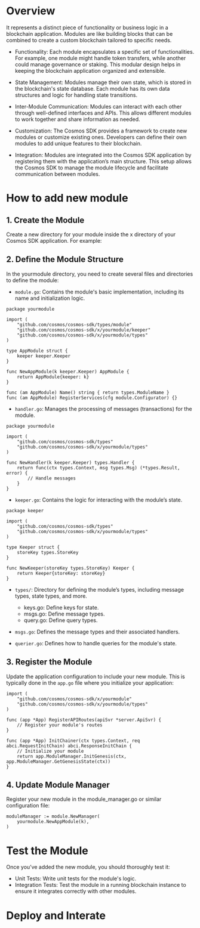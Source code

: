 # Overview

It represents a distinct piece of functionality or business logic in a blockchain application.
Modules are like building blocks that can be combined to create a custom blockchain tailored to specific needs.

- Functionality: Each module encapsulates a specific set of functionalities.
  For example, one module might handle token transfers, while another could manage governance or staking. This modular design helps in keeping the blockchain application organized and extensible.

- State Management: Modules manage their own state, which is stored in the blockchain's state database. Each module has its own data structures and logic for handling state transitions.

- Inter-Module Communication: Modules can interact with each other through well-defined interfaces and APIs. This allows different modules to work together and share information as needed.

- Customization: The Cosmos SDK provides a framework to create new modules or customize existing ones. Developers can define their own modules to add unique features to their blockchain.

- Integration: Modules are integrated into the Cosmos SDK application by registering them with the application’s main structure. This setup allows the Cosmos SDK to manage the module lifecycle and facilitate communication between modules.

# How to add new module

## 1. Create the Module

Create a new directory for your module inside the x directory of your Cosmos SDK application. For example:

## 2. Define the Module Structure

In the yourmodule directory, you need to create several files and directories to define the module:

- `module.go`: Contains the module's basic implementation, including its name and initialization logic.

```
package yourmodule

import (
    "github.com/cosmos/cosmos-sdk/types/module"
    "github.com/cosmos/cosmos-sdk/x/yourmodule/keeper"
    "github.com/cosmos/cosmos-sdk/x/yourmodule/types"
)

type AppModule struct {
    keeper keeper.Keeper
}

func NewAppModule(k keeper.Keeper) AppModule {
    return AppModule{keeper: k}
}

func (am AppModule) Name() string { return types.ModuleName }
func (am AppModule) RegisterServices(cfg module.Configurator) {}
```

- `handler.go`: Manages the processing of messages (transactions) for the module.

```
package yourmodule

import (
    "github.com/cosmos/cosmos-sdk/types"
    "github.com/cosmos/cosmos-sdk/x/yourmodule/types"
)

func NewHandler(k keeper.Keeper) types.Handler {
    return func(ctx types.Context, msg types.Msg) (*types.Result, error) {
        // Handle messages
    }
}

```

- `keeper.go`: Contains the logic for interacting with the module’s state.

```
package keeper

import (
    "github.com/cosmos/cosmos-sdk/types"
    "github.com/cosmos/cosmos-sdk/x/yourmodule/types"
)

type Keeper struct {
    storeKey types.StoreKey
}

func NewKeeper(storeKey types.StoreKey) Keeper {
    return Keeper{storeKey: storeKey}
}

```

- `types/`: Directory for defining the module’s types, including message types, state types, and more.

  - keys.go: Define keys for state.
  - msgs.go: Define message types.
  - query.go: Define query types.

- `msgs.go`: Defines the message types and their associated handlers.

- `querier.go`: Defines how to handle queries for the module's state.

## 3. Register the Module

Update the application configuration to include your new module. This is typically done in the `app.go` file where you initialize your application:

```
import (
    "github.com/cosmos/cosmos-sdk/x/yourmodule"
    "github.com/cosmos/cosmos-sdk/x/yourmodule/types"
)

func (app *App) RegisterAPIRoutes(apiSvr *server.ApiSvr) {
    // Register your module's routes
}

func (app *App) InitChainer(ctx types.Context, req abci.RequestInitChain) abci.ResponseInitChain {
    // Initialize your module
    return app.ModuleManager.InitGenesis(ctx, app.ModuleManager.GetGenesisState(ctx))
}

```

## 4. Update Module Manager

Register your new module in the module_manager.go or similar configuration file:

```
moduleManager := module.NewManager(
    yourmodule.NewAppModule(k),
)
```

# Test the Module

Once you’ve added the new module, you should thoroughly test it:

- Unit Tests: Write unit tests for the module's logic.
- Integration Tests: Test the module in a running blockchain instance to ensure it integrates correctly with other modules.

# Deploy and Interate
